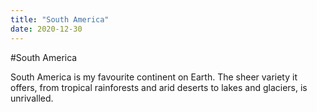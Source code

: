 ```yaml
---
title: "South America"
date: 2020-12-30
---
```

#South America

South America is my favourite continent on Earth. The sheer variety it offers, from tropical rainforests and arid deserts to lakes and glaciers, is unrivalled.
